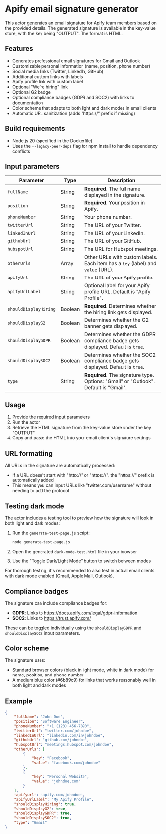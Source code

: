 # Apify email signature generator

This actor generates an email signature for Apify team members based on the provided details.
The generated signature is available in the key-value store, with the key being "OUTPUT".
The format is HTML.

## Features

- Generates professional email signatures for Gmail and Outlook
- Customizable personal information (name, position, phone number)
- Social media links (Twitter, LinkedIn, GitHub)
- Additional custom links with labels
- Apify profile link with custom label
- Optional "We're hiring" link
- Optional G2 badge
- Optional compliance badges (GDPR and SOC2) with links to documentation
- Color scheme that adapts to both light and dark modes in email clients
- Automatic URL sanitization (adds "https://" prefix if missing)

## Build requirements

- Node.js 20 (specified in the Dockerfile)
- Uses the `--legacy-peer-deps` flag for npm install to handle dependency conflicts

## Input parameters

| Parameter | Type | Description |
|-----------|------|-------------|
| `fullName` | String | **Required**. The full name displayed in the signature. |
| `position` | String | **Required**. Your position in Apify. |
| `phoneNumber` | String | Your phone number. |
| `twitterUrl` | String | The URL of your Twitter. |
| `linkedInUrl` | String | The URL of your LinkedIn. |
| `githubUrl` | String | The URL of your GitHub. |
| `hubspotUrl` | String | The URL for Hubspot meetings. |
| `otherUrls` | Array | Other URLs with custom labels. Each item has a `key` (label) and `value` (URL). |
| `apifyUrl` | String | The URL of your Apify profile. |
| `apifyUrlLabel` | String | Optional label for your Apify profile URL. Default is "Apify Profile". |
| `shouldDisplayHiring` | Boolean | **Required**. Determines whether the hiring link gets displayed. |
| `shouldDisplayG2` | Boolean | Determines whether the G2 banner gets displayed. |
| `shouldDisplayGDPR` | Boolean | Determines whether the GDPR compliance badge gets displayed. Default is `true`. |
| `shouldDisplaySOC2` | Boolean | Determines whether the SOC2 compliance badge gets displayed. Default is `true`. |
| `type` | String | **Required**. The signature type. Options: "Gmail" or "Outlook". Default is "Gmail". |

## Usage

1. Provide the required input parameters
2. Run the actor
3. Retrieve the HTML signature from the key-value store under the key "OUTPUT"
4. Copy and paste the HTML into your email client's signature settings

## URL formatting

All URLs in the signature are automatically processed:
- If a URL doesn't start with "http://" or "https://", the "https://" prefix is automatically added
- This means you can input URLs like "twitter.com/username" without needing to add the protocol

## Testing dark mode

The actor includes a testing tool to preview how the signature will look in both light and dark modes:

1. Run the `generate-test-page.js` script:

   ```bash
   node generate-test-page.js
   ```

2. Open the generated `dark-mode-test.html` file in your browser
3. Use the "Toggle Dark/Light Mode" button to switch between modes

For thorough testing, it's recommended to also test in actual email clients with dark mode enabled (Gmail, Apple Mail, Outlook).

## Compliance badges

The signature can include compliance badges for:

- **GDPR**: Links to <https://docs.apify.com/legal/gdpr-information>
- **SOC2**: Links to <https://trust.apify.com/>

These can be toggled individually using the `shouldDisplayGDPR` and `shouldDisplaySOC2` input parameters.

## Color scheme

The signature uses:

- Standard browser colors (black in light mode, white in dark mode) for name, position, and phone number
- A medium blue color (#6b89c9) for links that works reasonably well in both light and dark modes

## Example

```json
{
    "fullName": "John Doe",
    "position": "Software Engineer",
    "phoneNumber": "+1 (123) 456-7890",
    "twitterUrl": "twitter.com/johndoe",
    "linkedInUrl": "linkedin.com/in/johndoe",
    "githubUrl": "github.com/johndoe",
    "hubspotUrl": "meetings.hubspot.com/johndoe",
    "otherUrls": [
        {
            "key": "Facebook",
            "value": "facebook.com/johndoe"
        },
        {
            "key": "Personal Website",
            "value": "johndoe.com"
        }
    ],
    "apifyUrl": "apify.com/johndoe",
    "apifyUrlLabel": "My Apify Profile",
    "shouldDisplayHiring": true,
    "shouldDisplayG2": true,
    "shouldDisplayGDPR": true,
    "shouldDisplaySOC2": true,
    "type": "Gmail"
}
```
